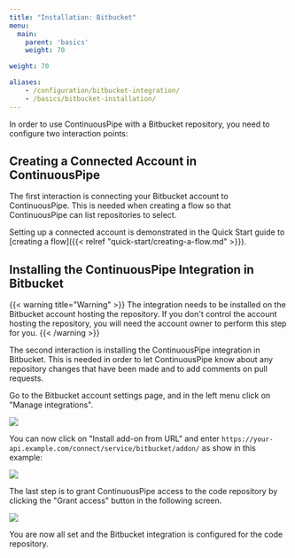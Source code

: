 ```yaml
---
title: "Installation: Bitbucket"
menu:
  main:
    parent: 'basics'
    weight: 70

weight: 70

aliases:
    - /configuration/bitbucket-integration/
    - /basics/bitbucket-installation/
---
```

In order to use ContinuousPipe with a Bitbucket repository, you need to configure two interaction points: 

## Creating a Connected Account in ContinuousPipe

The first interaction is connecting your Bitbucket account to ContinuousPipe. This is needed when creating a flow so that ContinuousPipe can list repositories to select. 

Setting up a connected account is demonstrated in the Quick Start guide to [creating a flow]({{< relref "quick-start/creating-a-flow.md" >}}).

## Installing the ContinuousPipe Integration in Bitbucket

{{< warning title="Warning" >}}
The integration needs to be installed on the Bitbucket account hosting the repository. If you don't control the account hosting the repository, you will need the account owner to perform this step for you.
{{< /warning >}}

The second interaction is installing the ContinuousPipe integration in Bitbucket. This is needed in order to let ContinuousPipe know about any repository changes that have been made and to add comments on pull requests.

Go to the Bitbucket account settings page, and in the left menu click on "Manage integrations".

![](/images/basics/bitbucket-settings-menu.png)

You can now click on "Install add-on from URL" and enter `https://your-api.example.com/connect/service/bitbucket/addon/` as show in this example:

![](/images/basics/bitbucket-addon-install.png)

The last step is to grant ContinuousPipe access to the code repository by clicking the "Grant access" button in the following screen.

![](/images/basics/bitbucket-grant-access-popup.png)

You are now all set and the Bitbucket integration is configured for the code repository.